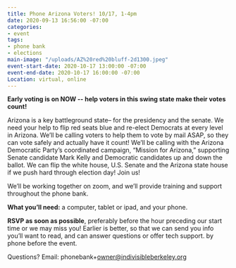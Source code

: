 ```yaml
---
title: Phone Arizona Voters! 10/17, 1-4pm
date: 2020-09-13 16:56:00 -07:00
categories:
- event
tags:
- phone bank
- elections
main-image: "/uploads/AZ%20red%20bluff-2d1300.jpeg"
event-start-date: 2020-10-17 13:00:00 -07:00
event-end-date: 2020-10-17 16:00:00 -07:00
Location: virtual, online
---
```


**Early voting is on NOW -- help voters in this swing state make their votes count!**

Arizona is a key battleground state– for the presidency and the senate. We need your help to flip red seats blue and re-elect Democrats at every level in Arizona. We’ll be calling voters to help them to vote by mail  ASAP, so they can vote safely and actually have it count! We’ll be calling with the Arizona Democratic Party’s coordinated campaign, “Mission for Arizona,” supporting Senate candidate Mark Kelly and Democratic candidates up and down the ballot. We can flip the white house, U.S. Senate and the Arizona state house if we push hard through election day! Join us!

We’ll be working together on zoom, and we’ll provide training and support throughout the phone bank.

**What you’ll need:** a computer, tablet or ipad, and your phone.

**RSVP as soon as possible**, preferably before the hour preceding our start time or we may miss you! Earlier is better, so that we can send you info you’ll want to read, and can answer questions or offer tech support. by phone before the event.

Questions? Email: phonebank\+owner@indivisibleberkeley.org